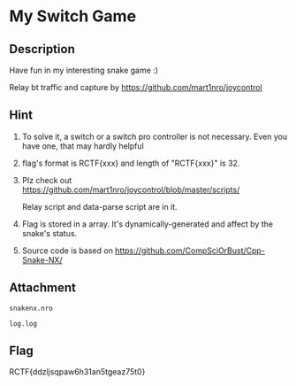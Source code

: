 # My Switch Game

## Description

Have fun in my interesting snake game :)

Relay bt traffic and capture by https://github.com/mart1nro/joycontrol

## Hint

1. To solve it, a switch or a switch pro controller is not necessary. Even you have one, that may hardly helpful

2. flag's format is RCTF{xxx} and length of "RCTF{xxx}" is 32.

3. Plz check out https://github.com/mart1nro/joycontrol/blob/master/scripts/

   Relay script and data-parse script are in it.

4. Flag is stored in a array. It's dynamically-generated and affect by the snake's status.

5. Source code is based on https://github.com/CompSciOrBust/Cpp-Snake-NX/

## Attachment

`snakenx.nro`

`log.log`

## Flag

RCTF{ddzljsqpaw6h31an5tgeaz75t0}

